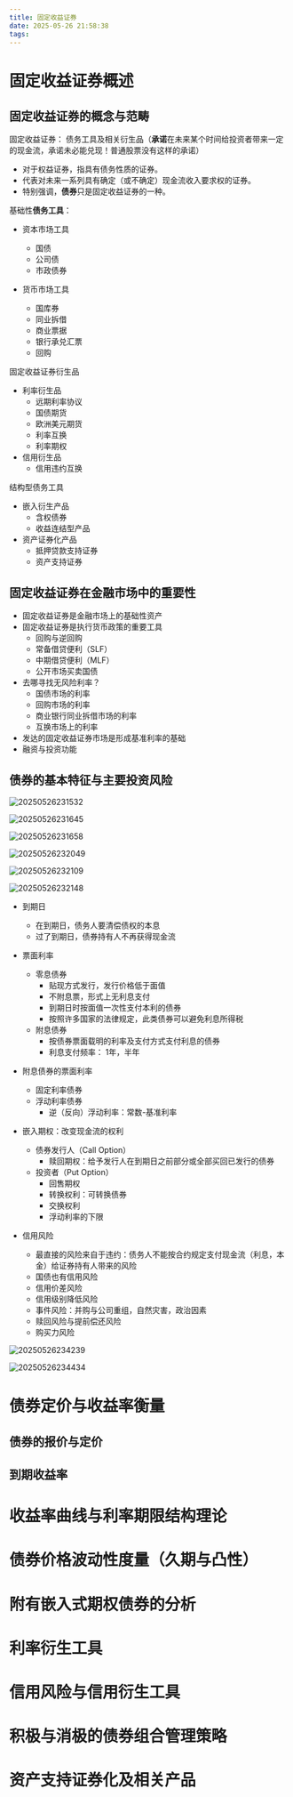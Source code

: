 ```yaml
---
title: 固定收益证券
date: 2025-05-26 21:58:38
tags:
---
```


# 固定收益证券概述

## 固定收益证券的概念与范畴

固定收益证券： 债务工具及相关衍生品（**承诺**在未来某个时间给投资者带来一定的现金流，承诺未必能兑现！普通股票没有这样的承诺）

- 对于权益证券，指具有债务性质的证券。
- 代表对未来一系列具有确定（或不确定）现金流收入要求权的证券。
- 特别强调，**债券**只是固定收益证券的一种。



基础性**债务工具**：

- 资本市场工具
  - 国债
  - 公司债
  - 市政债券

- 货币市场工具
  - 国库券
  - 同业拆借
  - 商业票据
  - 银行承兑汇票
  - 回购

固定收益证券衍生品

- 利率衍生品
  - 远期利率协议
  - 国债期货
  - 欧洲美元期货
  - 利率互换
  - 利率期权
- 信用衍生品
  - 信用违约互换

结构型债务工具

- 嵌入衍生产品
  - 含权债券
  - 收益连结型产品
- 资产证券化产品
  - 抵押贷款支持证券
  - 资产支持证券


## 固定收益证券在金融市场中的重要性

- 固定收益证券是金融市场上的基础性资产
- 固定收益证券是执行货币政策的重要工具
  - 回购与逆回购
  - 常备借贷便利（SLF）
  - 中期借贷便利（MLF）
  - 公开市场买卖国债
- 去哪寻找无风险利率？
  - 国债市场的利率
  - 回购市场的利率
  - 商业银行同业拆借市场的利率
  - 互换市场上的利率
- 发达的固定收益证券市场是形成基准利率的基础
- 融资与投资功能

## 债券的基本特征与主要投资风险

![20250526231532](https://raw.githubusercontent.com/majialu-love-zouyutong/pictures/main/20250526231532.png)

![20250526231645](https://raw.githubusercontent.com/majialu-love-zouyutong/pictures/main/20250526231645.png)

![20250526231658](https://raw.githubusercontent.com/majialu-love-zouyutong/pictures/main/20250526231658.png)

![20250526232049](https://raw.githubusercontent.com/majialu-love-zouyutong/pictures/main/20250526232049.png)

![20250526232109](https://raw.githubusercontent.com/majialu-love-zouyutong/pictures/main/20250526232109.png)

![20250526232148](https://raw.githubusercontent.com/majialu-love-zouyutong/pictures/main/20250526232148.png)

- 到期日
  - 在到期日，债务人要清偿债权的本息
  - 过了到期日，债券持有人不再获得现金流
- 票面利率
  - 零息债券 
    - 贴现方式发行，发行价格低于面值
    - 不附息票，形式上无利息支付
    - 到期日时按面值一次性支付本利的债券
    - 按照许多国家的法律规定，此类债券可以避免利息所得税
  - 附息债券
    - 按债券票面载明的利率及支付方式支付利息的债券
    - 利息支付频率： 1年，半年

- 附息债券的票面利率
  - 固定利率债券
  - 浮动利率债券
    - 逆（反向）浮动利率：常数-基准利率


- 嵌入期权：改变现金流的权利
  - 债券发行人（Call Option）
    - 赎回期权：给予发行人在到期日之前部分或全部买回已发行的债券
  - 投资者（Put Option）
    - 回售期权
    - 转换权利：可转换债券
    - 交换权利
    - 浮动利率的下限

- 信用风险
  - 最直接的风险来自于违约：债务人不能按合约规定支付现金流（利息，本金）给证券持有人带来的风险
  - 国债也有信用风险
  - 信用价差风险
  - 信用级别降低风险
  - 事件风险：并购与公司重组，自然灾害，政治因素
  - 赎回风险与提前偿还风险
  - 购买力风险

![20250526234239](https://raw.githubusercontent.com/majialu-love-zouyutong/pictures/main/20250526234239.png)

![20250526234434](https://raw.githubusercontent.com/majialu-love-zouyutong/pictures/main/20250526234434.png)


# 债券定价与收益率衡量

## 债券的报价与定价

## 到期收益率




# 收益率曲线与利率期限结构理论

# 债券价格波动性度量（久期与凸性）

# 附有嵌入式期权债券的分析

# 利率衍生工具

# 信用风险与信用衍生工具

# 积极与消极的债券组合管理策略

# 资产支持证券化及相关产品